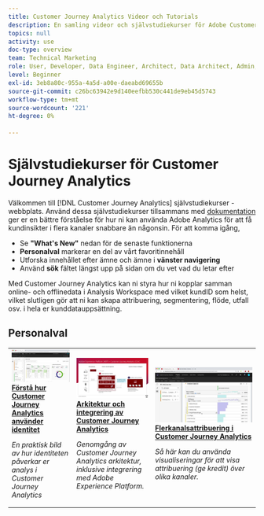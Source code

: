 ```yaml
---
title: Customer Journey Analytics Videor och Tutorials
description: En samling videor och självstudiekurser för Adobe Customer Journey Analytics.
topics: null
activity: use
doc-type: overview
team: Technical Marketing
role: User, Developer, Data Engineer, Architect, Data Architect, Admin, Leader
level: Beginner
exl-id: 3eb8a80c-955a-4a5d-a00e-daeabd69655b
source-git-commit: c26bc63942e9d140eefbb530c441de9eb45d5743
workflow-type: tm+mt
source-wordcount: '221'
ht-degree: 0%

---
```


# Självstudiekurser för Customer Journey Analytics

Välkommen till [!DNL Customer Journey Analytics] självstudiekurser - webbplats.  Använd dessa självstudiekurser tillsammans med [dokumentation](https://experienceleague.adobe.com/docs/analytics-platform/using/cja-landing.html) ger er en bättre förståelse för hur ni kan använda Adobe Analytics för att få kundinsikter i flera kanaler snabbare än någonsin.  För att komma igång,

* Se **&quot;What&#39;s New&quot;** nedan för de senaste funktionerna
* **Personalval** markerar en del av vårt favoritinnehåll
* Utforska innehållet efter ämne och ämne i **vänster navigering**
* Använd **sök** fältet längst upp på sidan om du vet vad du letar efter

Med Customer Journey Analytics kan ni styra hur ni kopplar samman online- och offlinedata i Analysis Workspace med vilket kundID som helst, vilket slutligen gör att ni kan skapa attribuering, segmentering, flöde, utfall osv. i hela er kunddatauppsättning.


<div id="recs-overview-body-1"></div>
<div id="recs-overview-body-2"></div>
<div id="recs-overview-body-3"></div>
<div id="recs-overview-body-4"></div>
<div id="recs-overview-body-5"></div>
<div id="recs-overview-body-6"></div>

<div id="staff-picks-section">

## Personalval

<table>
<tr>
  <td>
    <a href="visitor-id/understanding-how-customer-journey-analytics-uses-identity.md">
      <img alt="Förstå hur CJA använder identitet" src="assets/30750.jpg" />
    </a>
    <div>
      <a href="visitor-id/understanding-how-customer-journey-analytics-uses-identity.md">
    <strong>Förstå hur Customer Journey Analytics använder identitet</strong>
    </a>
    </div>
    <p>
    <em>En praktisk bild av hur identiteten påverkar er analys i Customer Journey Analytics</em>
    <p>
  </td>
   <td>
    <a href="architecture/architecture-and-integrations-of-cja.md">
      <img alt="Arkitektur och integrering av Customer Journey Analytics" src="assets/32483.jpg" />
    </a>
    <div>
      <a href="architecture/architecture-and-integrations-of-cja.md">
    <strong>Arkitektur och integrering av Customer Journey Analytics</strong>
    </a>
    </div>
    <p>
    <em>Genomgång av Customer Journey Analytics arkitektur, inklusive integrering med Adobe Experience Platform.</em>
    <p>
  </td>
  <td>
    <a href="analysis-workspace/visualizations/cross-channel-attribution-in-customer-journey-analytics.md">
      <img alt="Flerkanalsattribuering i Customer Journey Analytics" src="assets/31772.jpg" />
    </a>
    <div>
      <a href="analysis-workspace/visualizations/cross-channel-attribution-in-customer-journey-analytics.md">
    <strong>Flerkanalsattribuering i Customer Journey Analytics</strong>
    </a>
    </div>
    <p>
    <em>Så här kan du använda visualiseringar för att visa attribuering (ge kredit) över olika kanaler.</em>
    <p>
  </td>
</tr>
</table>
</div>
